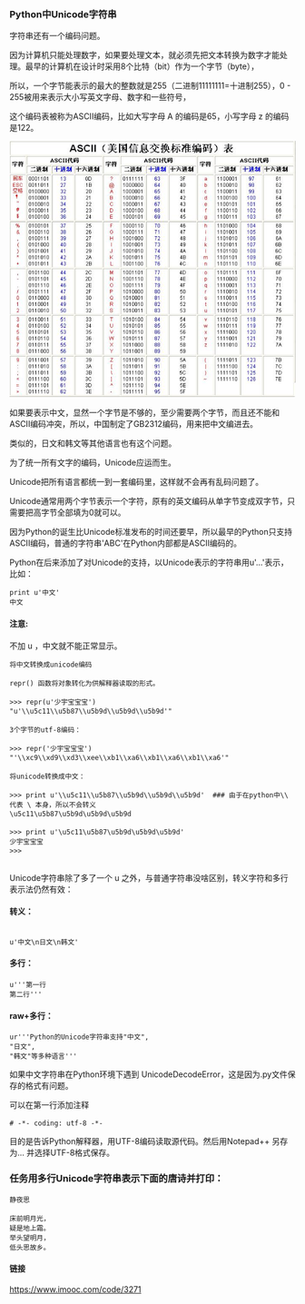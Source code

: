 ### Python中Unicode字符串

字符串还有一个编码问题。

因为计算机只能处理数字，如果要处理文本，就必须先把文本转换为数字才能处理。最早的计算机在设计时采用8个比特（bit）作为一个字节（byte），

所以，一个字节能表示的最大的整数就是255（二进制11111111=十进制255），0 - 255被用来表示大小写英文字母、数字和一些符号，

这个编码表被称为ASCII编码，比如大写字母 A 的编码是65，小写字母 z 的编码是122。

![](./ASCII.jpg)

如果要表示中文，显然一个字节是不够的，至少需要两个字节，而且还不能和ASCII编码冲突，所以，中国制定了GB2312编码，用来把中文编进去。

类似的，日文和韩文等其他语言也有这个问题。

为了统一所有文字的编码，Unicode应运而生。

Unicode把所有语言都统一到一套编码里，这样就不会再有乱码问题了。

Unicode通常用两个字节表示一个字符，原有的英文编码从单字节变成双字节，只需要把高字节全部填为0就可以。

因为Python的诞生比Unicode标准发布的时间还要早，所以最早的Python只支持ASCII编码，普通的字符串'ABC'在Python内部都是ASCII编码的。

Python在后来添加了对Unicode的支持，以Unicode表示的字符串用u'...'表示，比如：

```
print u'中文'
中文

```

#### 注意: 

不加 u ，中文就不能正常显示。

```
将中文转换成unicode编码

repr() 函数将对象转化为供解释器读取的形式。

>>> repr(u'少宇宝宝宝')
"u'\\u5c11\\u5b87\\u5b9d\\u5b9d\\u5b9d'"

3个字节的utf-8编码：

>>> repr('少宇宝宝宝')
"'\\xc9\\xd9\\xd3\\xee\\xb1\\xa6\\xb1\\xa6\\xb1\\xa6'"

将unicode转换成中文：

>>> print u'\\u5c11\\u5b87\\u5b9d\\u5b9d\\u5b9d'  ### 由于在python中\\ 代表 \ 本身，所以不会转义
\u5c11\u5b87\u5b9d\u5b9d\u5b9d

>>> print u'\u5c11\u5b87\u5b9d\u5b9d\u5b9d'
少宇宝宝宝
>>>


```

Unicode字符串除了多了一个 u 之外，与普通字符串没啥区别，转义字符和多行表示法仍然有效：

#### 转义：

```

u'中文\n日文\n韩文'

```

#### 多行：

```
u'''第一行
第二行'''

```
#### raw+多行：

```
ur'''Python的Unicode字符串支持"中文",
"日文",
"韩文"等多种语言'''

```
如果中文字符串在Python环境下遇到 UnicodeDecodeError，这是因为.py文件保存的格式有问题。

可以在第一行添加注释

```
# -*- coding: utf-8 -*-

```

目的是告诉Python解释器，用UTF-8编码读取源代码。然后用Notepad++ 另存为... 并选择UTF-8格式保存。

### 任务用多行Unicode字符串表示下面的唐诗并打印：

```
静夜思

床前明月光，
疑是地上霜。
举头望明月，
低头思故乡。

```

#### 链接

https://www.imooc.com/code/3271








